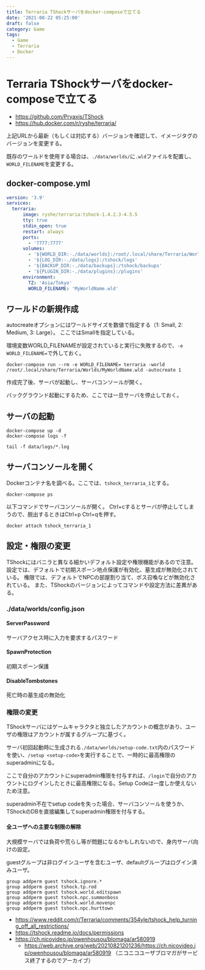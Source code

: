```yaml
---
title: Terraria TShockサーバをdocker-composeで立てる
date: '2021-08-22 05:25:00'
draft: false
category: Game
tags:
  - Game
  - Terraria
  - Docker
---
```


# Terraria TShockサーバをdocker-composeで立てる

- <https://github.com/Pryaxis/TShock>
- <https://hub.docker.com/r/ryshe/terraria/>

上記URLから最新（もしくは対応する）バージョンを確認して、イメージタグのバージョンを変更する。

既存のワールドを使用する場合は、`./data/worlds/`に`.wld`ファイルを配置し、`WORLD_FILENAME`を変更する。

## docker-compose.yml
```yaml
version: '3.9'
services:
  terraria:
      image: ryshe/terraria:tshock-1.4.2.3-4.5.5
      tty: true
      stdin_open: true
      restart: always
      ports:
        - '7777:7777'
      volumes:
        - '${WORLD_DIR:-./data/worlds}:/root/.local/share/Terraria/Worlds'
        - '${LOG_DIR:-./data/logs}:/tshock/logs'
        - '${BACKUP_DIR:-./data/backups}:/tshock/backups'                       
        - '${PLUGIN_DIR:-./data/plugins}:/plugins'
      environment:
        TZ: 'Asia/Tokyo'
        WORLD_FILENAME: 'MyWorldName.wld'
```

## ワールドの新規作成
autocreateオプションにはワールドサイズを数値で指定する（1: Small, 2: Medium, 3: Large）。
ここではSmallを指定している。

環境変数WORLD_FILENAMEが設定されていると実行に失敗するので、`-e WORLD_FILENAME=`で外しておく。

```shell
docker-compose run --rm -e WORLD_FILENAME= terraria -world /root/.local/share/Terraria/Worlds/MyWorldName.wld -autocreate 1
```

作成完了後、サーバが起動し、サーバコンソールが開く。

バックグラウンド起動にするため、ここでは一旦サーバを停止しておく。

## サーバの起動
```shell
docker-compose up -d
docker-compose logs -f

tail -f data/logs/*.log
```

## サーバコンソールを開く
Dockerコンテナ名を調べる。ここでは、`tshock_terraria_1`とする。

```shell
docker-compose ps
```

以下コマンドでサーバコンソールが開く。
Ctrl+cするとサーバが停止してしまうので、脱出するときはCtrl+p Ctrl+qを押す。

```shell
docker attach tshock_terraria_1
```

## 設定・権限の変更
TShockにはバニラと異なる細かいデフォルト設定や権限機能があるので注意。
設定では、デフォルトで初期スポーン地点保護が有効化、墓生成が無効化されている。
権限では、デフォルトでNPCの部屋割り当て、ボス召喚などが無効化されている。
また、TShockのバージョンによってコマンドや設定方法に差異がある。

### ./data/worlds/config.json

#### ServerPassword
サーバアクセス時に入力を要求するパスワード

#### SpawnProtection
初期スポーン保護

#### DisableTombstones
死亡時の墓生成の無効化


### 権限の変更
TShockサーバにはゲームキャラクタと独立したアカウントの概念があり、ユーザの権限はアカウントが属するグループに基づく。

サーバ初回起動時に生成される`./data/worlds/setup-code.txt`内のパスワードを使い、`/setup <setup-code>`を実行することで、一時的に最高権限のsuperadminになる。

ここで自分のアカウントにsuperadmin権限を付与すれば、`/login`で自分のアカウントにログインしたときに最高権限になる。Setup Codeは一度しか使えないため注意。

superadmin不在でsetup codeを失った場合、サーバコンソールを使うか、TShockのDBを直接編集してsuperadmin権限を付与する。

#### 全ユーザへの主要な制限の解除

大規模サーバでは負荷や荒らし等が問題になるかもしれないので、身内サーバ向けの設定。

guestグループは非ログインユーザを含むユーザ、defaultグループはログイン済みユーザ。

```terraria
group addperm guest tshock.ignore.*
group addperm guest tshock.tp.rod
group addperm guest tshock.world.editspawn
group addperm guest tshock.npc.summonboss
group addperm guest tshock.world.movenpc
group addperm guest tshock.npc.hurttown
```

- <https://www.reddit.com/r/Terraria/comments/354yle/tshock_help_turning_off_all_restrictions/>
- <https://tshock.readme.io/docs/permissions>
- <https://ch.nicovideo.jp/owenhousou/blomaga/ar580919>
  - <https://web.archive.org/web/20210821201236/https://ch.nicovideo.jp/owenhousou/blomaga/ar580919> （ニコニコユーザブロマガがサービス終了するのでアーカイブ）
